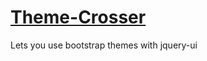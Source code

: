 # [Theme-Crosser](https://lazerbeak12345.github.io/Theme-Crosser/)
Lets you use bootstrap themes with jquery-ui
